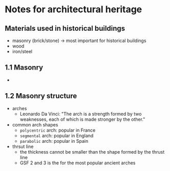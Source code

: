 # Notes for architectural heritage

## Materials used in historical buildings
  - masonry (brick/stone) -> most important for historical buildings
  - wood
  - iron/steel

## 1.1 Masonry 
  - 

## 1.2 Masonry structure
  - arches
    - Leonardo Da Vinci: "The arch is a strength formed by two weaknesses, each of which is made stronger by the other."
  - common arch shapes
    - `polycentric` arch: popular in France
    - `segmental` arch: popular in England
    - `parabolic` arch: popular in Spain
  - thrsut line
    - the thickness cannot be smaller than the shape formed by the thrust line
    - GSF 2 and 3 is the for the most popular ancient arches
    
